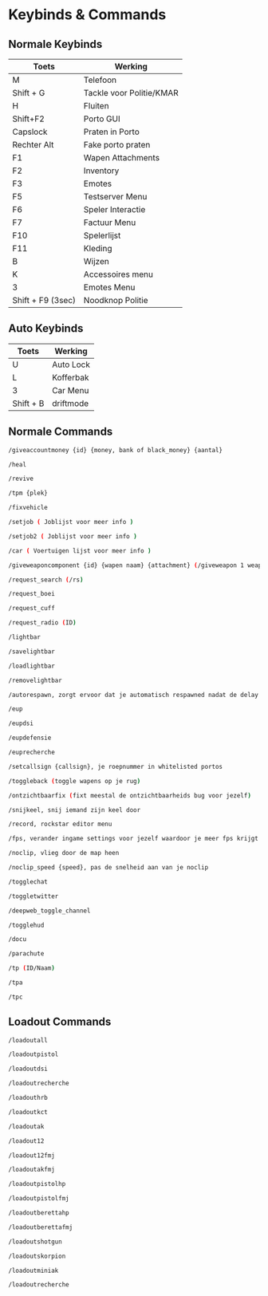 # Keybinds & Commands

## Normale Keybinds

| Toets | Werking |
|---|---|
| M | Telefoon |
| Shift + G | Tackle voor Politie/KMAR |
| H | Fluiten |
| Shift+F2 | Porto GUI |
| Capslock | Praten in Porto|
| Rechter Alt |Fake porto praten|
| F1 | Wapen Attachments |
| F2 | Inventory |
| F3 | Emotes |
| F5 | Testserver Menu |
| F6 | Speler Interactie |
| F7 | Factuur Menu |
| F10 | Spelerlijst |
| F11 | Kleding |
| B | Wijzen|
| K | Accessoires menu |
| 3 | Emotes Menu|
| Shift + F9 (3sec) | Noodknop Politie |
## Auto Keybinds

| Toets | Werking |
|---|---|
| U | Auto Lock |
| L | Kofferbak |
| 3 | Car Menu |
| Shift + B | driftmode|
## Normale Commands

``` sh
/giveaccountmoney {id} {money, bank of black_money} {aantal} 
```
``` sh
/heal
```
``` sh
/revive
```
``` sh
/tpm {plek}
```
``` sh
/fixvehicle
```
``` sh
/setjob ( Joblijst voor meer info )
```
``` sh
/setjob2 ( Joblijst voor meer info )
```
``` sh
/car ( Voertuigen lijst voor meer info )
```
``` sh
/giveweaponcomponent {id} {wapen naam} {attachment} (/giveweapon 1 weapon_assaultrifle scope) 
```
``` sh
/request_search (/rs)
```
``` sh
/request_boei
```
``` sh
/request_cuff
```
``` sh
/request_radio (ID)
```
``` sh
/lightbar 
```
``` sh
/savelightbar 
```
``` sh
/loadlightbar 
```
``` sh
/removelightbar 
```
``` sh
/autorespawn, zorgt ervoor dat je automatisch respawned nadat de delay is verlopen 
```
``` sh
/eup 
```
``` sh
/eupdsi 
```
``` sh
/eupdefensie 
```
``` sh
/euprecherche 
```
``` sh
/setcallsign {callsign}, je roepnummer in whitelisted portos 
```
``` sh
/toggleback (toggle wapens op je rug) 
```
``` sh
/ontzichtbaarfix (fixt meestal de ontzichtbaarheids bug voor jezelf) 
```
``` sh
/snijkeel, snij iemand zijn keel door 
```
``` sh
/record, rockstar editor menu 
```
``` sh
/fps, verander ingame settings voor jezelf waardoor je meer fps krijgt 
```
``` sh
/noclip, vlieg door de map heen
```
``` sh
/noclip_speed {speed}, pas de snelheid aan van je noclip 
```
``` sh
/togglechat
```
``` sh
/toggletwitter
```
``` sh
/deepweb_toggle_channel
```
``` sh
/togglehud
```
``` sh
/docu
```
``` sh
/parachute
```
``` sh
/tp (ID/Naam)
```
``` sh
/tpa
```
``` sh
/tpc
```
## Loadout Commands

``` sh
/loadoutall
```
``` sh
/loadoutpistol
```
``` sh
/loadoutdsi
```
``` sh
/loadoutrecherche
```
``` sh
/loadouthrb
```
``` sh
/loadoutkct
```
``` sh
/loadoutak
```
``` sh
/loadout12
```
``` sh
/loadout12fmj
```
``` sh
/loadoutakfmj
```
``` sh
/loadoutpistolhp
```
``` sh
/loadoutpistolfmj
```
``` sh
/loadoutberettahp
```
``` sh
/loadoutberettafmj
```
``` sh
/loadoutshotgun
```
``` sh
/loadoutskorpion
```
``` sh
/loadoutminiak
```
``` sh
/loadoutrecherche
```